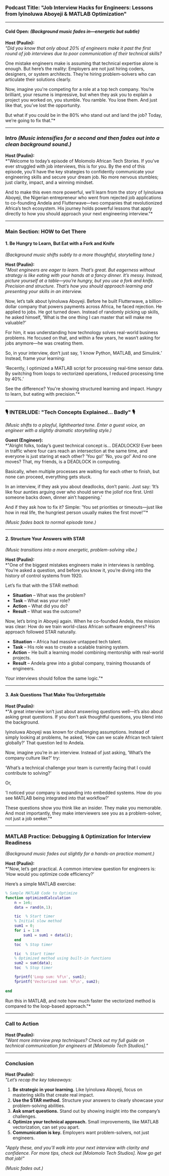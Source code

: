 ### **Podcast Title: "Job Interview Hacks for Engineers: Lessons from Iyinoluwa Aboyeji & MATLAB Optimization"**  

---

#### **Cold Open:** *(Background music fades in—energetic but subtle)*  

**Host (Paulin):**  
*"Did you know that only about 20% of engineers make it past the first round of job interviews due to poor communication of their technical skills?*  

One mistake engineers make is assuming that technical expertise alone is enough. But here’s the reality: Employers are not just hiring coders, designers, or system architects. They’re hiring problem-solvers who can articulate their solutions clearly.  

Now, imagine you're competing for a role at a top tech company. You’re brilliant, your resume is impressive, but when they ask you to explain a project you worked on, you stumble. You ramble. You lose them. And just like that, you’ve lost the opportunity.  

But what if you could be in the 80% who stand out and land the job? Today, we’re going to fix that."*  

---  

### **Intro** *(Music intensifies for a second and then fades out into a clean background sound.)*  

**Host (Paulin):**  
*"Welcome to today’s episode of Molomolo African Tech Stories. If you’ve ever struggled with job interviews, this is for you. By the end of this episode, you’ll have the key strategies to confidently communicate your engineering skills and secure your dream job. No more nervous stumbles; just clarity, impact, and a winning mindset.  

And to make this even more powerful, we’ll learn from the story of Iyinoluwa Aboyeji, the Nigerian entrepreneur who went from rejected job applications to co-founding Andela and Flutterwave—two companies that revolutionized Africa’s tech ecosystem. His journey holds powerful lessons that apply directly to how you should approach your next engineering interview."*  

---

### **Main Section: HOW to Get There**  

#### **1. Be Hungry to Learn, But Eat with a Fork and Knife**  
*(Background music shifts subtly to a more thoughtful, storytelling tone.)*  

**Host (Paulin):**  
*"Most engineers are eager to learn. That’s great. But eagerness without strategy is like eating with your hands at a fancy dinner. It’s messy. Instead, picture yourself at a table—you’re hungry, but you use a fork and knife. Precision and structure. That’s how you should approach learning and presenting your skills in an interview.*  

Now, let’s talk about Iyinoluwa Aboyeji. Before he built Flutterwave, a billion-dollar company that powers payments across Africa, he faced rejection. He applied to jobs. He got turned down. Instead of randomly picking up skills, he asked himself, ‘What is the one thing I can master that will make me valuable?’  

For him, it was understanding how technology solves real-world business problems. He focused on that, and within a few years, he wasn’t asking for jobs anymore—he was creating them.  

So, in your interview, don’t just say, ‘I know Python, MATLAB, and Simulink.’ Instead, frame your learning:  

‘Recently, I optimized a MATLAB script for processing real-time sensor data. By switching from loops to vectorized operations, I reduced processing time by 40%.’  

See the difference? You're showing structured learning and impact. Hungry to learn, but eating with precision."*  

---

### **🎙 INTERLUDE: "Tech Concepts Explained… Badly" 🎙**  

*(Music shifts to a playful, lighthearted tone. Enter a guest voice, an engineer with a slightly dramatic storytelling style.)*  

**Guest (Engineer):**  
*"Alright folks, today’s guest technical concept is… DEADLOCKS! Ever been in traffic where four cars reach an intersection at the same time, and everyone is just staring at each other? ‘You go!’ ‘No, you go!’ And no one moves? That, my friends, is a DEADLOCK in computing.  

Basically, when multiple processes are waiting for each other to finish, but none can proceed, everything gets stuck.  

In an interview, if they ask you about deadlocks, don’t panic. Just say: ‘It’s like four aunties arguing over who should serve the jollof rice first. Until someone backs down, dinner ain’t happening.’  

And if they ask how to fix it? Simple: ‘You set priorities or timeouts—just like how in real life, the hungriest person usually makes the first move!’"*  

*(Music fades back to normal episode tone.)*  

---

#### **2. Structure Your Answers with STAR**  
*(Music transitions into a more energetic, problem-solving vibe.)*  

**Host (Paulin):**  
*"One of the biggest mistakes engineers make in interviews is rambling. You’re asked a question, and before you know it, you’re diving into the history of control systems from 1920.  

Let’s fix that with the STAR method:  
- **Situation** – What was the problem?  
- **Task** – What was your role?  
- **Action** – What did you do?  
- **Result** – What was the outcome?  

Now, let’s bring in Aboyeji again. When he co-founded Andela, the mission was clear: How do we train world-class African software engineers? His approach followed STAR naturally.  

- **Situation** – Africa had massive untapped tech talent.  
- **Task** – His role was to create a scalable training system.  
- **Action** – He built a learning model combining mentorship with real-world projects.  
- **Result** – Andela grew into a global company, training thousands of engineers.  

Your interviews should follow the same logic."*  

---

#### **3. Ask Questions That Make You Unforgettable**  

**Host (Paulin):**  
*"A great interview isn’t just about answering questions well—it’s also about asking great questions. If you don’t ask thoughtful questions, you blend into the background.  

Iyinoluwa Aboyeji was known for challenging assumptions. Instead of simply looking at problems, he asked, ‘How can we scale African tech talent globally?’ That question led to Andela.  

Now, imagine you’re in an interview. Instead of just asking, ‘What’s the company culture like?’ try:  

‘What’s a technical challenge your team is currently facing that I could contribute to solving?’  

Or,  

‘I noticed your company is expanding into embedded systems. How do you see MATLAB being integrated into that workflow?’  

These questions show you think like an insider. They make you memorable. And most importantly, they make interviewers see you as a problem-solver, not just a job seeker."*  

---

### **MATLAB Practice: Debugging & Optimization for Interview Readiness**  
*(Background music fades out slightly for a hands-on practice moment.)*  

**Host (Paulin):**  
*"Now, let’s get practical. A common interview question for engineers is: ‘How would you optimize code efficiency?’  

Here’s a simple MATLAB exercise:  

```matlab
% Sample MATLAB Code to Optimize
function optimizedCalculation    
    n = 1e6;
    data = rand(n,1);

    tic  % Start timer
    % Initial slow method
    sum1 = 0;
    for i = 1:n
        sum1 = sum1 + data(i);
    end
    toc  % Stop timer

    tic  % Start timer
    % Optimized method using built-in functions
    sum2 = sum(data);
    toc  % Stop timer

    fprintf('Loop sum: %f\n', sum1);
    fprintf('Vectorized sum: %f\n', sum2);
    
end
```

Run this in MATLAB, and note how much faster the vectorized method is compared to the loop-based approach."*  

---

### **Call to Action**  

**Host (Paulin):**  
*"Want more interview prep techniques? Check out my full guide on technical communication for engineers at [Molomolo Tech Studios]."*  

---

### **Conclusion**  
**Host (Paulin):**  
*"Let’s recap the key takeaways:*  

1. **Be strategic in your learning.** Like Iyinoluwa Aboyeji, focus on mastering skills that create real impact.  
2. **Use the STAR method.** Structure your answers to clearly showcase your problem-solving abilities.  
3. **Ask smart questions.** Stand out by showing insight into the company’s challenges.  
4. **Optimize your technical approach.** Small improvements, like MATLAB vectorization, can set you apart.  
5. **Communication is key.** Employers want problem-solvers, not just engineers.  

*"Apply these, and you’ll walk into your next interview with clarity and confidence. For more tips, check out [Molomolo Tech Studios]. Now go get that job!"*  

*(Music fades out.)*
